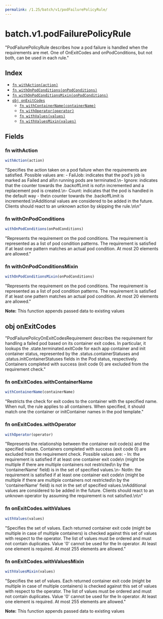 ```yaml
---
permalink: /1.25/batch/v1/podFailurePolicyRule/
---
```


# batch.v1.podFailurePolicyRule

"PodFailurePolicyRule describes how a pod failure is handled when the requirements are met. One of OnExitCodes and onPodConditions, but not both, can be used in each rule."

## Index

* [`fn withAction(action)`](#fn-withaction)
* [`fn withOnPodConditions(onPodConditions)`](#fn-withonpodconditions)
* [`fn withOnPodConditionsMixin(onPodConditions)`](#fn-withonpodconditionsmixin)
* [`obj onExitCodes`](#obj-onexitcodes)
  * [`fn withContainerName(containerName)`](#fn-onexitcodeswithcontainername)
  * [`fn withOperator(operator)`](#fn-onexitcodeswithoperator)
  * [`fn withValues(values)`](#fn-onexitcodeswithvalues)
  * [`fn withValuesMixin(values)`](#fn-onexitcodeswithvaluesmixin)

## Fields

### fn withAction

```ts
withAction(action)
```

"Specifies the action taken on a pod failure when the requirements are satisfied. Possible values are: - FailJob: indicates that the pod's job is marked as Failed and all\n  running pods are terminated.\n- Ignore: indicates that the counter towards the .backoffLimit is not\n  incremented and a replacement pod is created.\n- Count: indicates that the pod is handled in the default way - the\n  counter towards the .backoffLimit is incremented.\nAdditional values are considered to be added in the future. Clients should react to an unknown action by skipping the rule.\n\n"

### fn withOnPodConditions

```ts
withOnPodConditions(onPodConditions)
```

"Represents the requirement on the pod conditions. The requirement is represented as a list of pod condition patterns. The requirement is satisfied if at least one pattern matches an actual pod condition. At most 20 elements are allowed."

### fn withOnPodConditionsMixin

```ts
withOnPodConditionsMixin(onPodConditions)
```

"Represents the requirement on the pod conditions. The requirement is represented as a list of pod condition patterns. The requirement is satisfied if at least one pattern matches an actual pod condition. At most 20 elements are allowed."

**Note:** This function appends passed data to existing values

## obj onExitCodes

"PodFailurePolicyOnExitCodesRequirement describes the requirement for handling a failed pod based on its container exit codes. In particular, it lookups the .state.terminated.exitCode for each app container and init container status, represented by the .status.containerStatuses and .status.initContainerStatuses fields in the Pod status, respectively. Containers completed with success (exit code 0) are excluded from the requirement check."

### fn onExitCodes.withContainerName

```ts
withContainerName(containerName)
```

"Restricts the check for exit codes to the container with the specified name. When null, the rule applies to all containers. When specified, it should match one the container or initContainer names in the pod template."

### fn onExitCodes.withOperator

```ts
withOperator(operator)
```

"Represents the relationship between the container exit code(s) and the specified values. Containers completed with success (exit code 0) are excluded from the requirement check. Possible values are: - In: the requirement is satisfied if at least one container exit code\n  (might be multiple if there are multiple containers not restricted\n  by the 'containerName' field) is in the set of specified values.\n- NotIn: the requirement is satisfied if at least one container exit code\n  (might be multiple if there are multiple containers not restricted\n  by the 'containerName' field) is not in the set of specified values.\nAdditional values are considered to be added in the future. Clients should react to an unknown operator by assuming the requirement is not satisfied.\n\n"

### fn onExitCodes.withValues

```ts
withValues(values)
```

"Specifies the set of values. Each returned container exit code (might be multiple in case of multiple containers) is checked against this set of values with respect to the operator. The list of values must be ordered and must not contain duplicates. Value '0' cannot be used for the In operator. At least one element is required. At most 255 elements are allowed."

### fn onExitCodes.withValuesMixin

```ts
withValuesMixin(values)
```

"Specifies the set of values. Each returned container exit code (might be multiple in case of multiple containers) is checked against this set of values with respect to the operator. The list of values must be ordered and must not contain duplicates. Value '0' cannot be used for the In operator. At least one element is required. At most 255 elements are allowed."

**Note:** This function appends passed data to existing values
